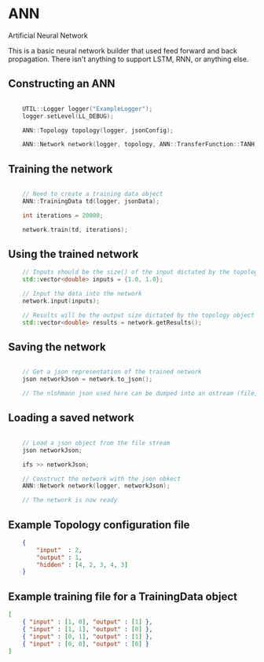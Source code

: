 # ANN

Artificial Neural Network

This is a basic neural network builder that used feed forward and back propagation. There isn't anything to support LSTM, RNN, or anything else.

## Constructing an ANN
```cpp

    UTIL::Logger logger("ExampleLogger");
    logger.setLevel(LL_DEBUG);

    ANN::Topology topology(logger, jsonConfig);

    ANN::Network network(logger, topology, ANN::TransferFunction::TANH);
```

## Training the network
```cpp

    // Need to create a training data object 
    ANN::TrainingData td(logger, jsonData);

    int iterations = 20000;

    network.train(td, iterations);
```

## Using the trained network

```cpp
    // Inputs should be the size() of the input dictated by the topology object
    std::vector<double> inputs = {1.0, 1.0};

    // Input the data into the network
    network.input(inputs);

    // Results will be the output size dictated by the topology object
    std::vector<double> results = network.getResults();
```

## Saving the network
```cpp

    // Get a json representation of the trained network
    json networkJson = network.to_json();

    // The nlohmann json used here can be dumped into an ostream (file, etc)
```

## Loading a saved network
```cpp

    // Load a json object from the file stream
    json networkJson;

    ifs >> networkJson;

    // Construct the network with the json obkect
    ANN::Network network(logger, networkJson);

    // The network is now ready
```

## Example Topology configuration file
```json
    {
        "input"  : 2,
        "output" : 1,
        "hidden" : [4, 2, 3, 4, 3]
    }
```

## Example training file for a TrainingData object
```json
[
    { "input" : [1, 0], "output" : [1] },
    { "input" : [1, 1], "output" : [0] },
    { "input" : [0, 1], "output" : [1] },
    { "input" : [0, 0], "output" : [0] }
]
```